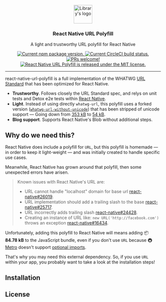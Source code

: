 <p align="center">
  <img height="60" src="https://user-images.githubusercontent.com/7189823/69501658-06047600-0ed5-11ea-8f54-952bf1afd68c.png" alt="Library's logo">
</p>

<h3 align="center">
  React Native URL Polyfill
</h3>

<p align="center">
  A light and trustworthy URL polyfill for React Native
</p>

<p align="center">
  <a href="https://www.npmjs.org/package/react-native-url-polyfill">
    <img src="https://badge.fury.io/js/react-native-url-polyfill.svg" alt="Current npm package version." />
  </a>
  <a href="https://circleci.com/gh/charpeni/react-native-url-polyfill">
    <img src="https://circleci.com/gh/charpeni/react-native-url-polyfill.svg?style=shield" alt="Current CircleCI build status." />
  </a>
  <a href="https://circleci.com/gh/charpeni/react-native-url-polyfill">
    <img src="https://img.shields.io/badge/PRs-welcome-brightgreen.svg" alt="PRs welcome!" />
  </a>
  <a href="https://github.com/charpeni/react-native-url-polyfill/blob/master/LICENSE">
    <img src="https://img.shields.io/badge/license-MIT-blue.svg" alt="React Native URL Polyfill is released under the MIT license." />
  </a>
</p>

<hr />

react-native-url-polyfill is a full implementation of the WHATWG [URL Standard](https://url.spec.whatwg.org/) that has been optimized for React Native.

- **Trustworthy**. Follows closely the URL Standard spec, and relys on unit tests and Detox e2e tests within [React Native](https://github.com/facebook/react-native).
- **Light**. Instead of using directly `whatwg-url`, this polyfill uses a forked version ([`whatwg-url-without-unicode`](https://github.com/charpeni/whatwg-url)) that has been stripped of unicode support — Going down from [353 kB](https://bundlephobia.com/result?p=whatwg-url@7.0.0) to [54 kB](https://bundlephobia.com/result?p=whatwg-url-without-unicode@7.0.0).
- **Blog support**. Supports React Native's Blob without additional steps.

## Why do we need this?

React Native does include a polyfill for `URL`, but this polyfill is homemade — in order to keep it light-weight — and was initially created to handle specific use cases.

Meanwhile, React Native has grown around that polyfill, then some unexpected errors have arisen.

>Known issues with React Native's URL are:
>
>- URL cannot handle "localhost" domain for base url [react-native#26019](https://github.com/facebook/react-native/issues/26019).
>- URL implementation should add a trailing slash to the base [react-native#25717](https://github.com/facebook/react-native/issues/25717).
>- URL incorrectly adds trailing slash [react-native#24428](https://github.com/facebook/react-native/issues/24428).
>- Creating an instance of URL like: `new URL('http://facebook.com')` throws an exception [react-native#16434](https://github.com/facebook/react-native/issues/16434).

Unfortunately, adding this polyfill to React Native will means adding 📦 **84.78 kB** to the JavaScript bundle, even if you don't use `URL` because 🚇 [Metro](https://github.com/facebook/metro) doesn't support [optional imports](https://github.com/react-native-community/discussions-and-proposals/issues/120).

That's why you may need this external dependency. So, if you use `URL` within your app, you probably want to take a look at the installation steps!

## Installation

## License
